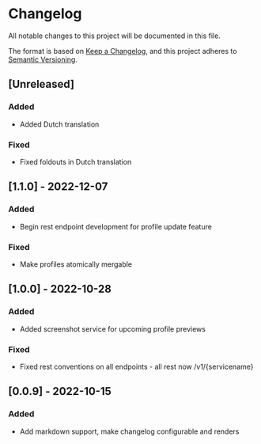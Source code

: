 # Changelog

All notable changes to this project will be documented in this file.

The format is based on [Keep a Changelog](https://keepachangelog.com/en/1.0.0/),
and this project adheres to [Semantic Versioning](https://semver.org/spec/v2.0.0.html).

## [Unreleased]

### Added 

- Added Dutch translation

### Fixed

- Fixed foldouts in Dutch translation

## [1.1.0] - 2022-12-07

### Added

- Begin rest endpoint development for profile update feature

### Fixed

- Make profiles atomically mergable

## [1.0.0] - 2022-10-28

### Added

- Added screenshot service for upcoming profile previews

### Fixed

- Fixed rest conventions on all endpoints - all rest now /v1/{servicename}

## [0.0.9] - 2022-10-15

### Added

- Add markdown support, make changelog configurable and renders

